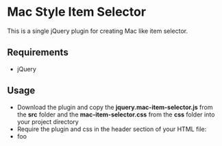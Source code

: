 # Mac Style Item Selector 
This is a single jQuery plugin for creating Mac like item selector.

## Requirements
  * jQuery

## Usage
* Download the plugin and copy the **jquery.mac-item-selector.js** from the **src** folder and the **mac-item-selector.css** from the **css** folder into your project directory
* Require the plugin and css in the header section of your HTML file:
    <script src="jquery.mac-item-selector.js" type="text/javascript"></script>
    <link rel="stylesheet" type="text/css" href="css/mac-item-selector.css"></link>
* foo
